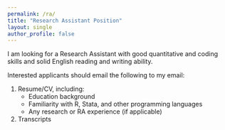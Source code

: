 ```yaml
---
permalink: /ra/
title: "Research Assistant Position"
layout: single
author_profile: false
---
```


I am looking for a Research Assistant with good quantitative and coding skills and solid English reading and writing ability. 

Interested applicants should email the following to my email:
1. Resume/CV, including:
    * Education background
    * Familiarity with R, Stata, and other programming languages
    * Any research or RA experience (if applicable)
2. Transcripts    